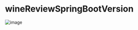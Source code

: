 # wineReviewSpringBootVersion


![image](https://user-images.githubusercontent.com/59748598/165441533-ae2b182b-df42-4130-a06d-d049cab98dd4.png)


